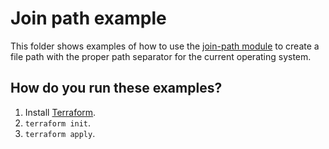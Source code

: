 # Join path example

This folder shows examples of how to use the [join-path module](https://github.com/terraform-modules-krish/terraform-aws-utilities/blob/v0.4.0/modules/join-path) to create a file path with the 
proper path separator for the current operating system. 




## How do you run these examples?

1. Install [Terraform](https://www.terraform.io/).
1. `terraform init`.
1. `terraform apply`.



